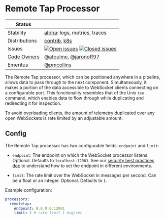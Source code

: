 # Remote Tap Processor
<!-- status autogenerated section -->
| Status        |           |
| ------------- |-----------|
| Stability     | [alpha]: logs, metrics, traces   |
| Distributions | [contrib], [k8s] |
| Issues        | [![Open issues](https://img.shields.io/github/issues-search/open-telemetry/opentelemetry-collector-contrib?query=is%3Aissue%20is%3Aopen%20label%3Aprocessor%2Fremotetap%20&label=open&color=orange&logo=opentelemetry)](https://github.com/open-telemetry/opentelemetry-collector-contrib/issues?q=is%3Aopen+is%3Aissue+label%3Aprocessor%2Fremotetap) [![Closed issues](https://img.shields.io/github/issues-search/open-telemetry/opentelemetry-collector-contrib?query=is%3Aissue%20is%3Aclosed%20label%3Aprocessor%2Fremotetap%20&label=closed&color=blue&logo=opentelemetry)](https://github.com/open-telemetry/opentelemetry-collector-contrib/issues?q=is%3Aclosed+is%3Aissue+label%3Aprocessor%2Fremotetap) |
| [Code Owners](https://github.com/open-telemetry/opentelemetry-collector-contrib/blob/main/CONTRIBUTING.md#becoming-a-code-owner)    | [@atoulme](https://www.github.com/atoulme), [@jaronoff97](https://www.github.com/jaronoff97) |
| Emeritus      | [@pmcollins](https://www.github.com/pmcollins) |

[alpha]: https://github.com/open-telemetry/opentelemetry-collector/blob/main/docs/component-stability.md#alpha
[contrib]: https://github.com/open-telemetry/opentelemetry-collector-releases/tree/main/distributions/otelcol-contrib
[k8s]: https://github.com/open-telemetry/opentelemetry-collector-releases/tree/main/distributions/otelcol-k8s
<!-- end autogenerated section -->
The Remote Tap processor, which can be positioned anywhere in a pipeline, allows
data to pass through to the next component. Simultaneously, it makes a portion
of the data accessible to WebSocket clients connecting on a configurable port.
This functionality resembles that of the Unix `tee` command, which enables data
to flow through while duplicating and redirecting it for inspection.

To avoid overloading clients, the amount of telemetry duplicated over 
any open WebSockets is rate limited by an adjustable amount.

## Config

The Remote Tap processor has two configurable fields: `endpoint` and `limit`:

- `endpoint`: The endpoint on which the WebSocket processor listens. Optional. Defaults
  to `localhost:12001`.
  See our [security best practices doc](https://opentelemetry.io/docs/security/config-best-practices/#protect-against-denial-of-service-attacks) to understand how to set the endpoint in different environments.

- `limit`: The rate limit over the WebSocket in messages per second. Can be a
  float or an integer. Optional. Defaults to `1`.

Example configuration:

```yaml
processors:
  remotetap:
    endpoint: 0.0.0.0:12001
    limit: 1 # rate limit 1 msg/sec
```
